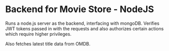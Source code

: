 # Backend for Movie Store - NodeJS

Runs a node.js server as the backend, interfacing with mongoDB. Verifies JWT tokens passed in with the requests and also authorizes certain actions which require higher privileges.

Also fetches latest title data from OMDB.
